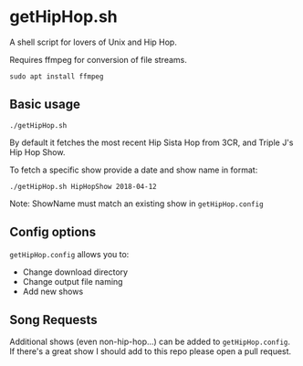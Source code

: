 # getHipHop.sh
A shell script for lovers of Unix and Hip Hop.  

Requires ffmpeg for conversion of file streams.

`sudo apt install ffmpeg`

## Basic usage
`./getHipHop.sh`

By default it fetches the most recent Hip Sista Hop from 3CR, and Triple J's Hip Hop Show.

To fetch a specific show provide a date and show name in format:

`./getHipHop.sh HipHopShow 2018-04-12`

Note: ShowName must match an existing show in `getHipHop.config`

## Config options
`getHipHop.config` allows you to:
- Change download directory
- Change output file naming
- Add new shows

## Song Requests
Additional shows (even non-hip-hop...) can be added to `getHipHop.config`. If there's a great show I should add to this repo please open a pull request.
